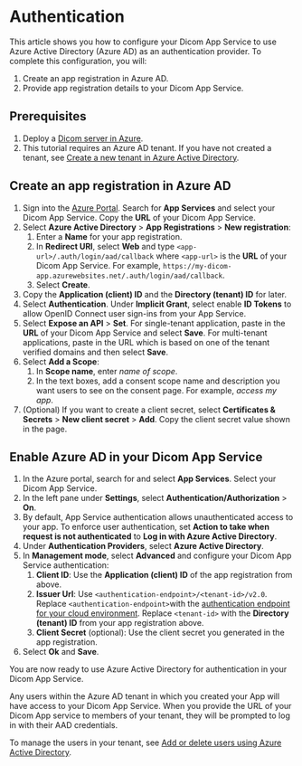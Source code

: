 # Authentication

This article shows you how to configure your Dicom App Service to use Azure Active Directory (Azure AD) as an authentication provider. To complete this configuration, you will:

1. Create an app registration in Azure AD.
1. Provide app registration details to your Dicom App Service.

## Prerequisites

1. Deploy a [Dicom server in Azure](https://github.com/microsoft/dicom-server/blob/master/README.md#deploy-to-azure).
1. This tutorial requires an Azure AD tenant. If you have not created a tenant, see [Create a new tenant in Azure Active Directory](https://docs.microsoft.com/en-us/azure/active-directory/fundamentals/active-directory-access-create-new-tenant).

## Create an app registration in Azure AD

1. Sign into the [Azure Portal](https://ms.portal.azure.com/). Search for **App Services** and select your Dicom App Service. Copy the **URL** of your Dicom App Service.
1. Select **Azure Active Directory** > **App Registrations** > **New registration**:
    1. Enter a **Name** for your app registration.
    2. In **Redirect URI**, select **Web** and type `<app-url>/.auth/login/aad/callback` where `<app-url>` is the **URL** of your Dicom App Service. For example, `https://my-dicom-app.azurewebsites.net/.auth/login/aad/callback`.
    3. Select **Create**.
1. Copy the **Application (client) ID** and the **Directory (tenant) ID** for later.
1. Select **Authentication**. Under **Implicit Grant**, select enable **ID Tokens** to allow OpenID Connect user sign-ins from your App Service.
1. Select **Expose an API** > **Set**. For single-tenant application, paste in the **URL** of your Dicom App Service and select **Save**. For multi-tenant applications, paste in the URL which is based on one of the tenant verified domains and then select **Save**.
1. Select **Add a Scope**:
    1. In **Scope name**, enter *name of scope*.
    1. In the text boxes, add a consent scope name and description you want users to see on the consent page. For example, *access my app*.
1. (Optional) If you want to create a client secret, select **Certificates & Secrets** > **New client secret** > **Add**. Copy the client secret value shown in the page.

## Enable Azure AD in your Dicom App Service

1. In the Azure portal, search for and select **App Services**. Select your Dicom App Service.
1. In the left pane under **Settings**, select **Authentication/Authorization** > **On**.
1. By default, App Service authentication allows unauthenticated access to your app. To enforce user authentication, set **Action to take when request is not authenticated** to **Log in with Azure Active Directory**.
1. Under **Authentication Providers**, select **Azure Active Directory**.
1. In **Management mode**, select **Advanced** and configure your Dicom App Service authentication:
    1. **Client ID**: Use the **Application (client) ID** of the app registration from above.
    1. **Issuer Url**: Use `<authentication-endpoint>/<tenant-id>/v2.0`. Replace `<authentication-endpoint>`with the [authentication endpoint for your cloud environment](https://docs.microsoft.com/en-us/azure/active-directory/develop/authentication-national-cloud#azure-ad-authentication-endpoints). Replace `<tenant-id>` with the **Directory (tenant) ID** from your app registration above.
    1. **Client Secret** (optional): Use the client secret you generated in the app registration.
1. Select **Ok** and **Save**.

You are now ready to use Azure Active Directory for authentication in your Dicom App Service.

Any users within the Azure AD tenant in which you created your App will have access to your Dicom App Service. When you provide the URL of your Dicom App service to members of your tenant, they will be prompted to log in with their AAD credentials.

To manage the users in your tenant, see [Add or delete users using Azure Active Directory](https://docs.microsoft.com/en-us/azure/active-directory/fundamentals/add-users-azure-active-directory).
